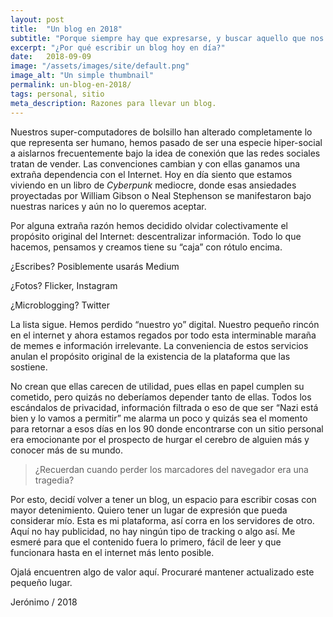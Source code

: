 ```yaml
---
layout: post
title:  "Un blog en 2018"
subtitle: "Porque siempre hay que expresarse, y buscar aquello que nos libera."
excerpt: "¿Por qué escribir un blog hoy en día?"
date:   2018-09-09
image: "/assets/images/site/default.png"
image_alt: "Un simple thumbnail"
permalink: un-blog-en-2018/
tags: personal, sitio
meta_description: Razones para llevar un blog.
---
```


Nuestros super-computadores de bolsillo han alterado completamente lo que representa ser humano, hemos pasado de ser una especie hiper-social a aislarnos frecuentemente bajo la idea de conexión que las redes sociales tratan de vender. Las convenciones cambian y con ellas ganamos una extraña dependencia con el Internet. Hoy en día siento que estamos viviendo en un libro de _Cyberpunk_ mediocre, donde esas ansiedades proyectadas por William Gibson o Neal Stephenson se manifestaron bajo nuestras narices y aún no lo queremos aceptar.

Por alguna extraña razón hemos decidido olvidar colectivamente el propósito original del Internet: descentralizar información. Todo lo que hacemos, pensamos y creamos tiene su “caja” con rótulo encima.

¿Escribes? Posiblemente usarás Medium

¿Fotos? Flicker, Instagram

¿Microblogging? Twitter

La lista sigue. Hemos perdido “nuestro yo” digital. Nuestro pequeño rincón en el internet y ahora estamos regados por todo esta interminable maraña de memes e información irrelevante. La conveniencia de estos servicios anulan el propósito original de la existencia de la plataforma que las sostiene.

No crean que ellas carecen de utilidad, pues ellas en papel cumplen su cometido, pero quizás no deberíamos depender tanto de ellas. Todos los escándalos de privacidad, información filtrada o eso de que ser “Nazi está bien y lo vamos a permitir” me alarma un poco y quizás sea el momento para retornar a esos días en los 90 donde encontrarse con un sitio personal era emocionante por el prospecto de hurgar el cerebro de alguien más y conocer más de su mundo.

<blockquote class="i tr">¿Recuerdan cuando perder los marcadores del navegador era una tragedia?</blockquote>

Por esto, decidí volver a tener un blog, un espacio para escribir cosas con mayor detenimiento. Quiero tener un lugar de expresión que pueda considerar mío. Esta es mi plataforma, así corra en los servidores de otro. Aquí no hay publicidad, no hay ningún tipo de tracking o algo así. Me esmeré para que el contenido fuera lo primero, fácil de leer y que funcionara hasta en el internet más lento posible.

Ojalá encuentren algo de valor aquí. Procuraré mantener actualizado este pequeño lugar.

Jerónimo / 2018

